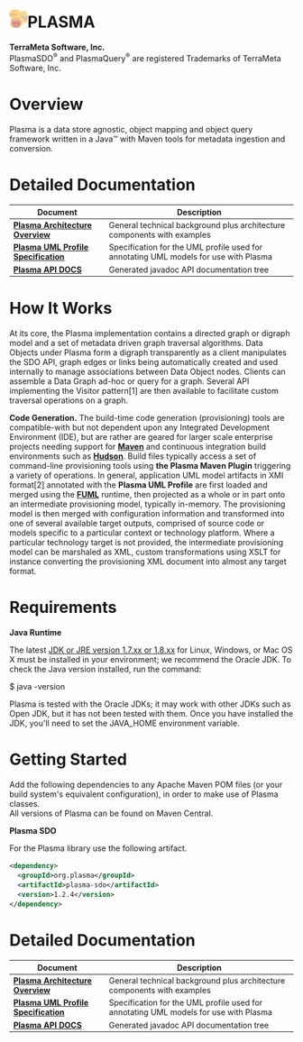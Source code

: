 <img src="images/media/plasma_32_transp.png" alt="icon2" width="32" height="32"/>**PLASMA** 
======================================================================================

**TerraMeta Software, Inc.**  
PlasmaSDO<sup>®</sup> and PlasmaQuery<sup>®</sup> are registered
Trademarks of TerraMeta Software, Inc.

Overview
========
<span id="_Toc135028939" class="anchor"><span id="_Toc495460092" class="anchor"><span id="_Toc498843305" class="anchor"><span id="_Toc24906349" class="anchor"></span></span></span></span>
Plasma is a data store agnostic, object mapping and object query framework written in a Java™ with Maven tools for metadata ingestion and conversion.

**Detailed Documentation**
==========================

| **Document** | **Description** |
|  --------------------- | --------------------- |
| [**Plasma Architecture Overview**](http://plasma-framework.github.io/plasma/arch_overview/Plasma-Architecture-Overview) | General technical background plus architecture components with examples |
| [**Plasma UML Profile Specification**](http://plasma-framework.github.io/plasma/uml-profile/Plasma-UML-Profile)         | Specification for the UML profile used for annotating UML models for use with Plasma |
| [**Plasma API DOCS**](http://plasma-framework.github.io/plasma/apidocs/index.html)                                      | Generated javadoc API documentation tree |


**How It Works**
================

At its core, the Plasma implementation contains a directed graph or digraph model and a set of metadata driven graph traversal algorithms. Data Objects under Plasma form a digraph transparently as a client manipulates the SDO API, graph edges or links being automatically created and used internally to manage associations between Data Object nodes. Clients can assemble a Data Graph ad-hoc or query for a graph. Several API implementing the Visitor pattern[1] are then available to facilitate custom traversal operations on a graph.

**Code Generation.** The build-time code generation (provisioning) tools are compatible-with but not dependent upon any Integrated Development Environment (IDE), but are rather are geared for larger scale enterprise projects needing support for [**Maven**](http://maven.apache.org/) and continuous integration build environments such as [**Hudson**](http://hudson-ci.org). Build files typically access a set of command-line provisioning tools using **the Plasma Maven Plugin** triggering a variety of operations. In general, application UML model artifacts in XMI format[2] annotated with the **Plasma UML Profile** are first loaded and merged using the [**FUML**](http://portal.modeldriven.org/project/foundationalUML) runtime, then projected as a whole or in part onto an intermediate provisioning model, typically in-memory. The provisioning model is then merged with configuration information and transformed into one of several available target outputs, comprised of source code or models specific to a particular context or technology platform. Where a particular technology target is not provided, the intermediate provisioning model can be marshaled as XML, custom transformations using XSLT for instance converting the provisioning XML document into almost any target format.

**Requirements**
================

**Java Runtime**

The latest [JDK or JRE version 1.7.xx or 1.8.xx](http://www.java.com/en/download/manual.jsp) for Linux, Windows, or Mac OS X must be installed in your environment; we recommend the Oracle JDK.
To check the Java version installed, run the command:

$ java -version

Plasma is tested with the Oracle JDKs; it may work with other JDKs such as Open JDK, but it has not been tested with them.
Once you have installed the JDK, you'll need to set the JAVA\_HOME environment variable.

**Getting Started**
===================

Add the following dependencies to any Apache Maven POM files (or your build system's equivalent configuration), in order to make use of Plasma classes.  
All versions of Plasma can be found on Maven Central.

**Plasma SDO**

For the Plasma library use the following artifact.

```xml
<dependency>
  <groupId>org.plasma</groupId>
  <artifactId>plasma-sdo</artifactId>
  <version>1.2.4</version>
</dependency>
```

**Detailed Documentation**
==========================

| **Document** | **Description** |
|  --------------------- | --------------------- |
| [**Plasma Architecture Overview**](http://plasma-framework.github.io/plasma/arch_overview/Plasma-Architecture-Overview) | General technical background plus architecture components with examples |
| [**Plasma UML Profile Specification**](http://plasma-framework.github.io/plasma/uml-profile/Plasma-UML-Profile)         | Specification for the UML profile used for annotating UML models for use with Plasma |
| [**Plasma API DOCS**](http://plasma-framework.github.io/plasma/apidocs/index.html)                                      | Generated javadoc API documentation tree |

